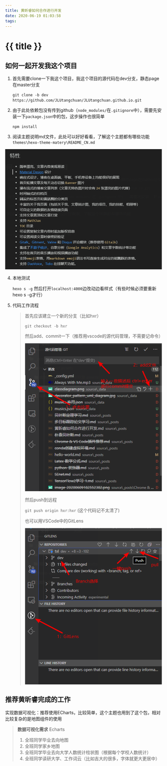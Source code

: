 ```yaml
---
title: 黄昕睿如何合作进行开发
date: 2020-06-19 01:03:58
tags:
---
```


# {{ title }}



## 如何一起开发我这个项目

1. 首先需要clone一下我这个项目，我这个项目的源代码在dev分支，静态page在master分支

   `
   git clone -b dev https://github.com/JLUtangchuan/JLUtangchuan.github.io.git
   `

2. 由于此处依赖包没有传到github（`node_modules/`在`.gitignore`中），需要先安装一下`package.json`中的包，这步操作也很简单

   `npm install`
   
3. 阅读主题说明md文件，此处可以好好看看，了解这个主题都有哪些功能
  `
  themes\hexo-theme-matery\README_CN.md
  `

  ![README_CN.md内容](https://raw.githubusercontent.com/JLUtangchuan/picBed/dev/image-20200619012306506.png)

4. 本地测试

   `hexo s -g` 然后打开`localhost:4000`边改动边看样式（有些时候必须要重新hexo s -g才行）

5. 代码工作流程

   > 首先应该建立一个新的分支（比如hxr）
   >
   > `git checkout -b hxr`
   >
   > 然后add、commit一下（推荐用vscode的源代码管理，不需要记命令）
   >
   > ![vscode](https://raw.githubusercontent.com/JLUtangchuan/picBed/dev/image-20200619012911461.png)
   >
   > 然后push到远程
   >
   > `git push origin hxr:hxr` (这个代码记不太清了)
   >
   > 也可以用VSCode中的GitLens
   >
   > ![GitLens](https://raw.githubusercontent.com/JLUtangchuan/picBed/dev/image-20200619013103080.png)
   >
   > 

## 推荐黄昕睿完成的工作

实现数据可视化：推荐使用ECharts，比较简单，这个主题也用到了这个包，相对比较复杂的是地图组件的使用

>**数据可视化需求** Echarts
>
>1. 全班同学毕业去向地图
>2. 全班同学家乡地图
>3. 全班同学毕业去向大学人数统计柱状图（根据每个学校人数统计）
>4. 全班同学读研大学、工作词云（比如吉大的很多，字体就更大更居中）
